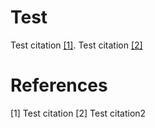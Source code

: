 # Test
Test citation [[1]](#1). Test citation [[2]](#2)

# References
<a id="1">[1]</a> 
Test citation
<a id="1">[2]</a> 
Test citation2
